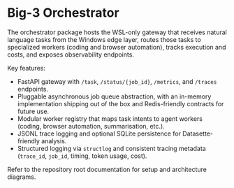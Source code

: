 # Big-3 Orchestrator

The orchestrator package hosts the WSL-only gateway that receives natural language tasks from the Windows edge layer, routes those tasks to specialized workers (coding and browser automation), tracks execution and costs, and exposes observability endpoints.

Key features:

- FastAPI gateway with `/task`, `/status/{job_id}`, `/metrics`, and `/traces` endpoints.
- Pluggable asynchronous job queue abstraction, with an in-memory implementation shipping out of the box and Redis-friendly contracts for future use.
- Modular worker registry that maps task intents to agent workers (coding, browser automation, summarisation, etc.).
- JSONL trace logging and optional SQLite persistence for Datasette-friendly analysis.
- Structured logging via `structlog` and consistent tracing metadata (`trace_id`, `job_id`, timing, token usage, cost).

Refer to the repository root documentation for setup and architecture diagrams.
